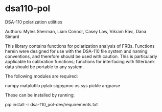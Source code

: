 # dsa110-pol
DSA-110 polarization utilities


Authors: Myles Sherman, Liam Connor, Casey Law, Vikram Ravi, Dana Simard

This library contains functions for polarization analysis of FRBs. Functions herein were
designed for use with the DSA-110 file system and naming conventions, and therefore should be
used with caution. This is particularly applicable to calibration functions; functions for
interfacing with filterbank data should be portable to any system.

The following modules are required:

  numpy
  matplotlib
  pylab
  sigpyproc
  os
  sys
  pickle
  argparse

These can be installed by running:

pip install -r dsa-110_pol-dev/requirements.txt
